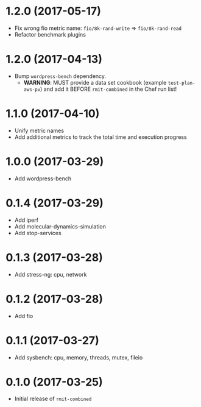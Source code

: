 # 1.2.0 (2017-05-17)

* Fix wrong fio metric name: `fio/8k-rand-write` => `fio/8k-rand-read`
* Refactor benchmark plugins

# 1.2.0 (2017-04-13)

* Bump `wordpress-bench` dependency.
    * **WARNING**: MUST provide a data set cookbook (example `test-plan-aws-pv`) and add it BEFORE `rmit-combined` in the Chef run list!

# 1.1.0 (2017-04-10)

* Unify metric names
* Add additional metrics to track the total time and execution progress

# 1.0.0 (2017-03-29)

* Add wordpress-bench

# 0.1.4 (2017-03-29)

* Add iperf
* Add molecular-dynamics-simulation
* Add stop-services

# 0.1.3 (2017-03-28)

* Add stress-ng: cpu, network

# 0.1.2 (2017-03-28)

* Add fio

# 0.1.1 (2017-03-27)

* Add sysbench: cpu, memory, threads, mutex, fileio

# 0.1.0 (2017-03-25)

* Initial release of `rmit-combined`

